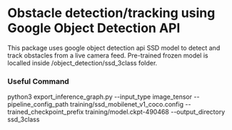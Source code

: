 # Obstacle detection/tracking using Google Object Detection API
This package uses google object detection api SSD model to detect and track obstacles from a live camera feed. Pre-trained frozen model is localled inside /object_detection/ssd_3class folder.

### Useful Command
python3 export_inference_graph.py --input_type image_tensor --pipeline_config_path training/ssd_mobilenet_v1_coco.config --trained_checkpoint_prefix training/model.ckpt-490468 --output_directory ssd_3class

